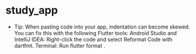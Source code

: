 # study_app



- Tip: When pasting code into your app, indentation can become skewed. You can fix this with the following Flutter tools:
    Android Studio and IntelliJ IDEA: Right-click the code and select Reformat Code with dartfmt.
    Terminal: Run flutter format <filename>.